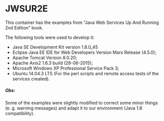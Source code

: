 # JWSUR2E
This container has the examples from "Java Web Services Up And Running 2nd Edition" book.

The following tools were used to develop it:
  * Java SE Development Kit version 1.8.0_45
  * Eclipse Java EE IDE for Web Developers Version Mars Release (4.5.0);
  * Apache Tomcat Version 8.0.20;
  * Apache Axis2 1.6.3 build (28-06-2015);
  * Microsoft Windows XP Professional Service Pack 3;
  * Ubuntu 14.04.3 LTS (For the perl scripts and remote access tests of the services created).

##### Obs:
Some of the examples were slightly modified to correct some minor things (e. g. warning messages) and adapt it to our environment (Java 1.8 compatibility).
